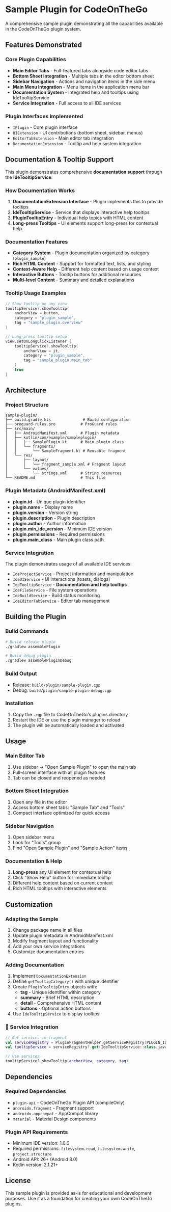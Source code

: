 # Sample Plugin for CodeOnTheGo

A comprehensive sample plugin demonstrating all the capabilities available in the CodeOnTheGo plugin system.

## Features Demonstrated

###  Core Plugin Capabilities
- **Main Editor Tabs** - Full-featured tabs alongside code editor tabs
- **Bottom Sheet Integration** - Multiple tabs in the editor bottom sheet
- **Sidebar Navigation** - Actions and navigation items in the side menu
- **Main Menu Integration** - Menu items in the application menu bar
- **Documentation System** - Integrated help and tooltips using IdeTooltipService
- **Service Integration** - Full access to all IDE services

###  Plugin Interfaces Implemented
- `IPlugin` - Core plugin interface
- `UIExtension` - UI contributions (bottom sheet, sidebar, menus)
- `EditorTabExtension` - Main editor tab integration
- `DocumentationExtension` - Tooltip and help system integration

## Documentation & Tooltip Support

This plugin demonstrates comprehensive **documentation support** through the **IdeTooltipService**:

###  How Documentation Works
1. **DocumentationExtension Interface** - Plugin implements this to provide tooltips
2. **IdeTooltipService** - Service that displays interactive help tooltips
3. **PluginTooltipEntry** - Individual help topics with HTML content
4. **Long-press Tooltips** - UI elements support long-press for contextual help

###  Documentation Features
- **Category System** - Plugin documentation organized by category (`plugin_sample`)
- **Rich HTML Content** - Support for formatted text, lists, and styling
- **Context-Aware Help** - Different help content based on usage context
- **Interactive Buttons** - Tooltip buttons for additional resources
- **Multi-level Content** - Summary and detailed explanations

###  Tooltip Usage Examples
```kotlin
// Show tooltip on any view
tooltipService?.showTooltip(
    anchorView = button,
    category = "plugin_sample",
    tag = "sample_plugin.overview"
)

// Long-press tooltip setup
view.setOnLongClickListener {
    tooltipService?.showTooltip(
        anchorView = it,
        category = "plugin_sample",
        tag = "sample_plugin.main_tab"
    )
    true
}
```

## Architecture

###  Project Structure
```
sample-plugin/
├── build.gradle.kts              # Build configuration
├── proguard-rules.pro           # ProGuard rules
├── src/main/
│   ├── AndroidManifest.xml      # Plugin metadata
│   ├── kotlin/com/example/sampleplugin/
│   │   ├── SamplePlugin.kt      # Main plugin class
│   │   └── fragments/
│   │       └── SampleFragment.kt # Reusable fragment
│   └── res/
│       ├── layout/
│       │   └── fragment_sample.xml # Fragment layout
│       └── values/
│           └── strings.xml      # String resources
└── README.md                    # This file
```

###  Plugin Metadata (AndroidManifest.xml)
- **plugin.id** - Unique plugin identifier
- **plugin.name** - Display name
- **plugin.version** - Version string
- **plugin.description** - Plugin description
- **plugin.author** - Author information
- **plugin.min_ide_version** - Minimum IDE version
- **plugin.permissions** - Required permissions
- **plugin.main_class** - Main plugin class path

### Service Integration
The plugin demonstrates usage of all available IDE services:
- `IdeProjectService` - Project information and manipulation
- `IdeUIService` - UI interactions (toasts, dialogs)
- `IdeTooltipService` - **Documentation and help tooltips**
- `IdeFileService` - File system operations
- `IdeBuildService` - Build status monitoring
- `IdeEditorTabService` - Editor tab management

## Building the Plugin

### Build Commands
```bash
# Build release plugin
./gradlew assemblePlugin

# Build debug plugin
./gradlew assemblePluginDebug
```

### Build Output
- Release: `build/plugin/sample-plugin.cgp`
- Debug: `build/plugin/sample-plugin-debug.cgp`

### Installation
1. Copy the `.cgp` file to CodeOnTheGo's plugins directory
2. Restart the IDE or use the plugin manager to reload
3. The plugin will be automatically loaded and activated

## Usage

### Main Editor Tab
1. Use sidebar → "Open Sample Plugin" to open the main tab
2. Full-screen interface with all plugin features
3. Tab can be closed and reopened as needed

### Bottom Sheet Integration
1. Open any file in the editor
2. Access bottom sheet tabs: "Sample Tab" and "Tools"
3. Compact interface optimized for quick access

### Sidebar Navigation
1. Open sidebar menu
2. Look for "Tools" group
3. Find "Open Sample Plugin" and "Sample Action" items

### Documentation & Help
1. **Long-press** any UI element for contextual help
2. Click "Show Help" button for immediate tooltip
3. Different help content based on current context
4. Rich HTML tooltips with interactive elements

## Customization

### Adapting the Sample
1. Change package name in all files
2. Update plugin metadata in AndroidManifest.xml
3. Modify fragment layout and functionality
4. Add your own service integrations
5. Customize documentation entries

### Adding Documentation
1. Implement `DocumentationExtension`
2. Define `getTooltipCategory()` with unique identifier
3. Create `PluginTooltipEntry` objects with:
   - **tag** - Unique identifier within category
   - **summary** - Brief HTML description
   - **detail** - Comprehensive HTML content
   - **buttons** - Optional action buttons
4. Use `IdeTooltipService` to display tooltips

### 🔧 Service Integration
```kotlin
// Get services in fragment
val serviceRegistry = PluginFragmentHelper.getServiceRegistry(PLUGIN_ID)
val tooltipService = serviceRegistry?.get(IdeTooltipService::class.java)

// Use services
tooltipService?.showTooltip(anchorView, category, tag)
```

## Dependencies

### Required Dependencies
- `plugin-api` - CodeOnTheGo Plugin API (compileOnly)
- `androidx.fragment` - Fragment support
- `androidx.appcompat` - AppCompat library
- `material` - Material Design components

### Plugin API Requirements
- Minimum IDE version: 1.0.0
- Required permissions: `filesystem.read`, `filesystem.write`, `project.structure`
- Android API: 26+ (Android 8.0)
- Kotlin version: 2.1.21+

## License

This sample plugin is provided as-is for educational and development purposes. Use it as a foundation for creating your own CodeOnTheGo plugins.